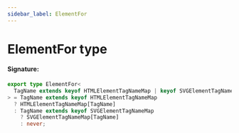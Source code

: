 ```yaml
---
sidebar_label: ElementFor
---
```


# ElementFor type

#### Signature:

```typescript
export type ElementFor<
  TagName extends keyof HTMLElementTagNameMap | keyof SVGElementTagNameMap,
> = TagName extends keyof HTMLElementTagNameMap
  ? HTMLElementTagNameMap[TagName]
  : TagName extends keyof SVGElementTagNameMap
    ? SVGElementTagNameMap[TagName]
    : never;
```
